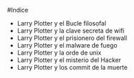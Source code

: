 #Indice
* Larry Plotter y el Bucle filosofal
* Larry Plotter y la clave secreta de wifi
* Larry Plotter y el prisionero del firewall
* Larry Plotter y el malware de fuego
* Larry Plotter y la orde de unix
* Larry Plotter y el misterio del Hacker
* Larry Plotter y los commit de la muerte

